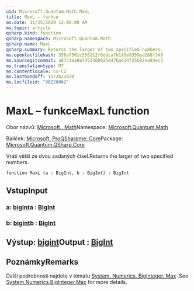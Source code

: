```yaml
---
uid: Microsoft.Quantum.Math.MaxL
title: MaxL – funkce
ms.date: 11/25/2020 12:00:00 AM
ms.topic: article
qsharp.kind: function
qsharp.namespace: Microsoft.Quantum.Math
qsharp.name: MaxL
qsharp.summary: Returns the larger of two specified numbers.
ms.openlocfilehash: 356a7501c556112f6ddca7b1f9e8359ea268f348
ms.sourcegitcommit: a87c1aa8e7453360025e47ba614f25b02ea84ec3
ms.translationtype: MT
ms.contentlocale: cs-CZ
ms.lasthandoff: 11/26/2020
ms.locfileid: "96228062"
---
```

# <a name="maxl-function"></a><span data-ttu-id="82f47-102">MaxL – funkce</span><span class="sxs-lookup"><span data-stu-id="82f47-102">MaxL function</span></span>

<span data-ttu-id="82f47-103">Obor názvů: [Microsoft.. Math](xref:Microsoft.Quantum.Math)</span><span class="sxs-lookup"><span data-stu-id="82f47-103">Namespace: [Microsoft.Quantum.Math](xref:Microsoft.Quantum.Math)</span></span>

<span data-ttu-id="82f47-104">Balíček: [Microsoft. ProQSharpme. Core](https://nuget.org/packages/Microsoft.Quantum.QSharp.Core)</span><span class="sxs-lookup"><span data-stu-id="82f47-104">Package: [Microsoft.Quantum.QSharp.Core](https://nuget.org/packages/Microsoft.Quantum.QSharp.Core)</span></span>


<span data-ttu-id="82f47-105">Vrátí větší ze dvou zadaných čísel.</span><span class="sxs-lookup"><span data-stu-id="82f47-105">Returns the larger of two specified numbers.</span></span>

```qsharp
function MaxL (a : BigInt, b : BigInt) : BigInt
```


## <a name="input"></a><span data-ttu-id="82f47-106">Vstup</span><span class="sxs-lookup"><span data-stu-id="82f47-106">Input</span></span>

### <a name="a--bigint"></a><span data-ttu-id="82f47-107">a: [bigint](xref:microsoft.quantum.lang-ref.bigint)</span><span class="sxs-lookup"><span data-stu-id="82f47-107">a : [BigInt](xref:microsoft.quantum.lang-ref.bigint)</span></span>




### <a name="b--bigint"></a><span data-ttu-id="82f47-108">b: [bigint](xref:microsoft.quantum.lang-ref.bigint)</span><span class="sxs-lookup"><span data-stu-id="82f47-108">b : [BigInt](xref:microsoft.quantum.lang-ref.bigint)</span></span>





## <a name="output--bigint"></a><span data-ttu-id="82f47-109">Výstup: [bigint](xref:microsoft.quantum.lang-ref.bigint)</span><span class="sxs-lookup"><span data-stu-id="82f47-109">Output : [BigInt](xref:microsoft.quantum.lang-ref.bigint)</span></span>



## <a name="remarks"></a><span data-ttu-id="82f47-110">Poznámky</span><span class="sxs-lookup"><span data-stu-id="82f47-110">Remarks</span></span>

<span data-ttu-id="82f47-111">Další podrobnosti najdete v tématu [System. Numerics. BigInteger. Max](https://docs.microsoft.com/dotnet/api/system.numerics.biginteger.max) .</span><span class="sxs-lookup"><span data-stu-id="82f47-111">See [System.Numerics.BigInteger.Max](https://docs.microsoft.com/dotnet/api/system.numerics.biginteger.max) for more details.</span></span>
